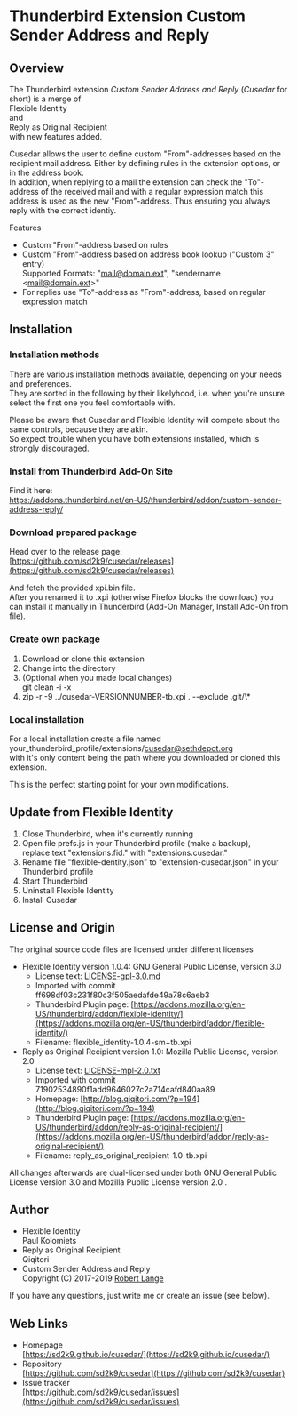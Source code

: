 Thunderbird Extension Custom Sender Address and Reply
=====================================================


Overview
--------
The Thunderbird extension _Custom Sender Address and Reply_
(_Cusedar_ for short) is a merge of  
Flexible Identity  
and  
Reply as Original Recipient  
with new features added.

Cusedar allows the user to define custom "From"-addresses based
on the recipient mail address. Either by defining rules in the extension
options, or in the address book.  
In addition, when replying to a mail the extension can check the "To"-address
of the received mail and with a regular expression match this
address is used as the new "From"-address. Thus ensuring you always reply with
the correct identiy.

Features
- Custom "From"-address based on rules
- Custom "From"-address based on address book lookup ("Custom 3" entry)  
  Supported Formats: "mail@domain.ext", "sendername \<mail@domain.ext\>"
- For replies use "To"-address as "From"-address, based on regular expression match


Installation
------------

### Installation methods
There are various installation methods available, depending on your needs
and preferences.  
They are sorted in the following by their likelyhood, i.e. when you're unsure
select the first one you feel comfortable with.

Please be aware that Cusedar and Flexible Identity will compete about the
same controls, because they are akin.  
So expect trouble when you have both extensions installed, which is
strongly discouraged.

### Install from Thunderbird Add-On Site
Find it here:  
https://addons.thunderbird.net/en-US/thunderbird/addon/custom-sender-address-reply/

### Download prepared package
Head over to the release page:  
[https://github.com/sd2k9/cusedar/releases](https://github.com/sd2k9/cusedar/releases)

And fetch the provided xpi.bin file.  
After you renamed it to .xpi (otherwise Firefox blocks the download)
you can install it manually in Thunderbird (Add-On Manager, Install Add-On from file).


### Create own package
1. Download or clone this extension
1. Change into the directory
1. (Optional when you made local changes)  
   git clean -i -x
1. zip -r -9 ../cusedar-VERSIONNUMBER-tb.xpi . \-\-exclude .git/\\*

### Local installation
For a local installation create a file named  
your_thunderbird_profile/extensions/cusedar@sethdepot.org  
with it's only content being the path where you downloaded or cloned
this extension.

This is the perfect starting point for your own modifications.


Update from Flexible Identity
-----------------------------
1. Close Thunderbird, when it's currently running
1. Open file prefs.js in your Thunderbird profile (make a backup),  
    replace text "extensions.fid." with "extensions.cusedar."
1. Rename file "flexible-dentity.json" to "extension-cusedar.json"
   in your Thunderbird profile
1. Start Thunderbird
1. Uninstall Flexible Identity
1. Install Cusedar


License and Origin
------------------
The original source code files are licensed under different
licenses
- Flexible Identity version 1.0.4: GNU General Public License, version 3.0
  - License text: [LICENSE-gpl-3.0.md](https://github.com/sd2k9/cusedar/blob/master/LICENSE-gpl-3.0.md)
  - Imported with commit ff698df03c231f80c3f505aedafde49a78c6aeb3
  - Thunderbird Plugin page:
    [https://addons.mozilla.org/en-US/thunderbird/addon/flexible-identity/](https://addons.mozilla.org/en-US/thunderbird/addon/flexible-identity/)
  - Filename: flexible_identity-1.0.4-sm+tb.xpi
- Reply as Original Recipient version 1.0: Mozilla Public License, version 2.0
  - License text: [LICENSE-mpl-2.0.txt](https://raw.githubusercontent.com/sd2k9/cusedar/master/LICENSE-mpl-2.0.txt)
  - Imported with commit 71902534890f1add9646027c2a714cafd840aa89
  - Homepage: [http://blog.qiqitori.com/?p=194](http://blog.qiqitori.com/?p=194)
  - Thunderbird Plugin page:
    [https://addons.mozilla.org/en-US/thunderbird/addon/reply-as-original-recipient/](https://addons.mozilla.org/en-US/thunderbird/addon/reply-as-original-recipient/)
  - Filename: reply_as_original_recipient-1.0-tb.xpi

All changes afterwards are dual-licensed under both
GNU General Public License version 3.0 and
Mozilla Public License version 2.0 .

Author
------
- Flexible Identity  
  Paul Kolomiets
- Reply as Original Recipient  
  Qiqitori
- Custom Sender Address and Reply  
  Copyright (C) 2017-2019  [Robert Lange](https://sethdepot.org/site/RoLa.html)

If you have any questions, just write me or create an issue (see below).



Web Links
---------
- Homepage  
  [https://sd2k9.github.io/cusedar/](https://sd2k9.github.io/cusedar/)
- Repository  
  [https://github.com/sd2k9/cusedar](https://github.com/sd2k9/cusedar)
- Issue tracker  
  [https://github.com/sd2k9/cusedar/issues](https://github.com/sd2k9/cusedar/issues)
